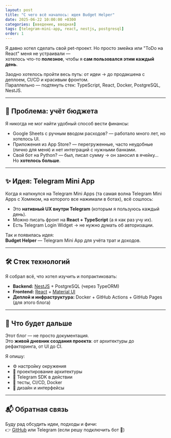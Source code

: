 ```yaml
---
layout: post
title: "С чего всё началось: идея Budget Helper"
date: 2025-06-22 10:00:00 +0300
categories: [введение, вводная]
tags: [telegram-mini-app, react, nestjs, postgresql]
order: 1
---
```


Я давно хотел сделать свой pet-проект. Но просто змейка или "ToDo на React" меня не устраивали —  
хотелось что-то **полезное**, чтобы я **сам пользовался этим каждый день**.

Заодно хотелось пройти весь путь: от идеи → до продакшена с деплоем, CI/CD и красивым фронтом.  
Параллельно — подтянуть стек: TypeScript, React, Docker, PostgreSQL, NestJS.

---

## 💸 Проблема: учёт бюджета

Я никогда не мог найти удобный способ вести финансы:

- Google Sheets с ручным вводом расходов? — работало много лет, но хотелось UI.
- Приложения из App Store? — перегруженные, часто неудобные (лично для меня) и нет интеграций с нужными банками.
- Свой бот на Python? — был, писал сумму → он заносил в ячейку… Но **хотелось больше**.

---

## ✨ Идея: Telegram Mini App

Когда я наткнулся на Telegram Mini Apps (та самая волна Telegram Mini Apps с Хомяком, на которого все нажимали в ботах), всё сошлось:

- Это **нативный UX внутри Telegram** (которым я пользуюсь каждый день).
- Можно писать фронт на **React + TypeScript** (а я как раз учу их).
- Есть Telegram Login Widget → не нужно думать об авторизации.

Так и появилась идея:  
**Budget Helper** — Telegram Mini App для учёта трат и доходов.

---

## 🛠️ Стек технологий

Я собрал всё, что хотел изучить и попрактиковать:

- **Backend:** [NestJS](https://nestjs.com/) + PostgreSQL (через TypeORM)
- **Frontend:** [React](https://react.dev/) + [Material UI](https://mui.com/)
- **Деплой и инфраструктура:** Docker + GitHub Actions + GitHub Pages (для этого блога)

---

## 📖 Что будет дальше

Этот блог — не просто документация.  
Это **живой дневник создания проекта**: от архитектуры до рефакторинга, от UI до CI.

Я опишу:
- ⚙️ настройку окружения
- 🧱 проектирование архитектуры
- 🤖 Telegram SDK в действии
- 🧪 тесты, CI/CD, Docker
- 🎨 дизайн и интерфейсы

---

## 📬 Обратная связь

Буду рад обсудить идеи, подходы и фичи:  
👉 [GitHub](https://github.com/Dimagious) или Telegram (если решу подключить бот 🤖)

